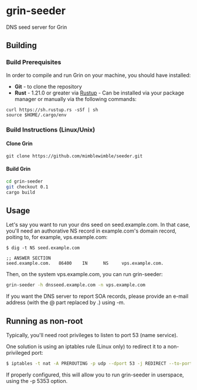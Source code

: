 # grin-seeder
DNS seed server for Grin

## Building

### Build Prerequisites

In order to compile and run Grin on your machine, you should have installed:

* <b>Git</b> - to clone the repository
* <b>Rust</b> - 1.21.0 or greater via [Rustup](https://www.rustup.rs/) - Can be installed via your package manager or manually via the following commands:
```
curl https://sh.rustup.rs -sSf | sh
source $HOME/.cargo/env
```

### Build Instructions (Linux/Unix)


#### Clone Grin

```
git clone https://github.com/mimblewimble/seeder.git
```

#### Build Grin
```sh
cd grin-seeder
git checkout 0.1
cargo build
```

## Usage

Let's say you want to run your dns seed on seed.example.com.
In that case, you'll need an authorative NS record in example.com's domain record, poiting to, for example, vps.example.com:

```
$ dig -t NS seed.example.com

;; ANSWER SECTION
seed.example.com.   86400    IN      NS     vps.example.com.
```

Then, on the system vps.example.com, you can run grin-seeder:
```sh
grin-seeder -h dnsseed.example.com -n vps.example.com
```

If you want the DNS server to report SOA records, please provide an
e-mail address (with the @ part replaced by .) using -m.


## Running as non-root

Typically, you'll need root privileges to listen to port 53 (name service).

One solution is using an iptables rule (Linux only) to redirect it to
a non-privileged port:

```sh
$ iptables -t nat -A PREROUTING -p udp --dport 53 -j REDIRECT --to-port 5353
```

If properly configured, this will allow you to run grin-seeder in userspace, using
the -p 5353 option.
